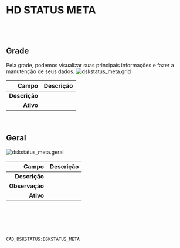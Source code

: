 # HD STATUS META
<br>
<br>

## Grade
Pela grade, podemos visualizar suas principais informações e fazer a manutenção de seus dados.
![dskstatus_meta.grid](https://raw.githubusercontent.com/netforcews/docs-erp/master/geral/imagens/dskstatus_meta.grid.png)

Campo | Descrição
--:|---
**Descrição** | 
**Ativo** | 
<br>

## Geral
![dskstatus_meta.geral](https://raw.githubusercontent.com/netforcews/docs-erp/master/geral/imagens/dskstatus_meta.geral.png)

Campo | Descrição
--:|---
**Descrição** | 
**Observação** | 
**Ativo** | 
<br>
<br>
<br>
<br>

```CAD_DSKSTATUS:DSKSTATUS_META```
